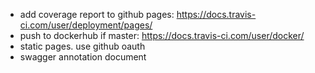 - add coverage report to github pages: https://docs.travis-ci.com/user/deployment/pages/
- push to dockerhub if master: https://docs.travis-ci.com/user/docker/
- static pages. use github oauth
- swagger annotation document
